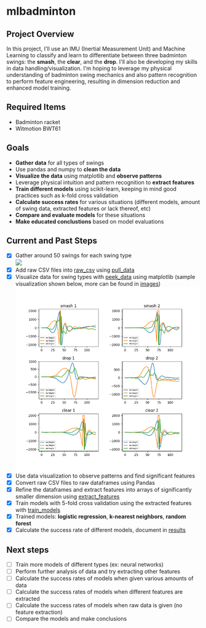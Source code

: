 # mlbadminton

## Project Overview
In this project, I'll use an IMU (Inertial Measurement Unit) and Machine Learning to classify and learn to differentiate between three badminton swings: the **smash**, the **clear**, and the **drop**. I'll also be developing my skills in data handling/visualization. I'm hoping to leverage my physical understanding of badminton swing mechanics and also pattern recognition to perform feature engineering, resulting in dimension reduction and enhanced model training.

## Required Items
- Badminton racket
- Witmotion BWT61

## Goals
- **Gather data** for all types of swings
- Use pandas and numpy to **clean the data**
- **Visualize the data** using matplotlib and **observe patterns**
- Leverage physical intuition and pattern recognition to **extract features**
- **Train different models** using scikit-learn, keeping in mind good practices such as k-fold cross validation
- **Calculate success rates** for various situations (different models, amount of swing data, extracted features or lack thereof, etc)
- **Compare and evaluate models** for these situations
- **Make educated conclustions** based on model evaluations

## Current and Past Steps
- [x] Gather around 50 swings for each swing type  
<img src="https://github.com/ChoongGao/mlbadminton/blob/master/images/smash.gif" height="300"></img>
- [x] Add raw CSV files into [raw_csv](https://github.com/ChoongGao/mlbadminton/tree/master/raw_csv) using [pull_data](https://github.com/ChoongGao/mlbadminton/blob/master/pull_data.py)
- [x] Visualize data for swing types with [peek_data](https://github.com/ChoongGao/mlbadminton/blob/master/peek_data.py) using matplotlib (sample visualization shown below, more can be found in [images](https://github.com/ChoongGao/mlbadminton/tree/master/images))
![Sample Visualization](https://github.com/ChoongGao/mlbadminton/blob/master/images/angular_velocity.png)
- [x] Use data visualization to observe patterns and find significant features
- [x] Convert raw CSV files to raw dataframes using Pandas
- [x] Refine the dataframes and extract features into arrays of significantly smaller dimension using [extract_features](https://github.com/ChoongGao/mlbadminton/blob/master/extract_features.py)
- [x] Train models with 5-fold cross validation using the extracted features with [train_models](https://github.com/ChoongGao/mlbadminton/blob/master/train_models.py)
- [x] Trained models: **logistic regression**, **k-nearest neighbors**, **random forest**
- [x] Calculate the success rate of different models, document in [results](https://github.com/ChoongGao/mlbadminton/blob/master/results.md)

## Next steps
- [ ] Train more models of different types (ex: neural networks)
- [ ] Perform further analysis of data and try extracting other features
- [ ] Calculate the success rates of models when given various amounts of data
- [ ] Calculate the success rates of models when different features are extracted
- [ ] Calculate the success rates of models when raw data is given (no feature extraction)
- [ ] Compare the models and make conclusions
